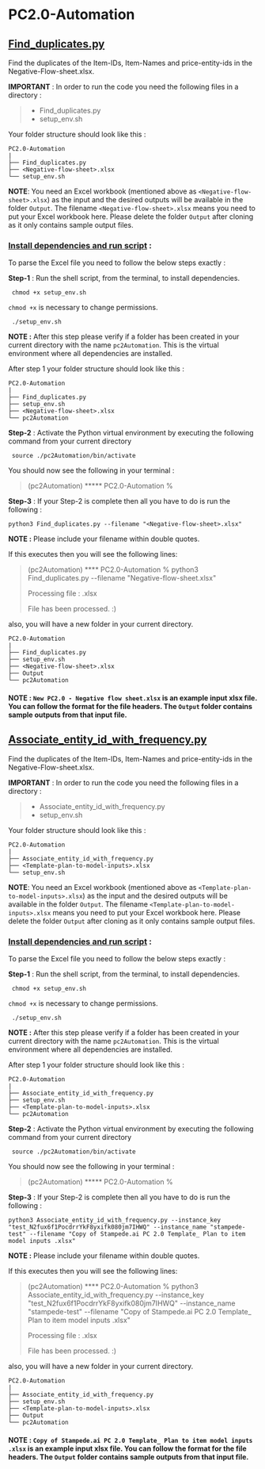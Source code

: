 # PC2.0-Automation

## <ins>Find_duplicates.py</ins>
  
Find the duplicates of the Item-IDs, Item-Names
  and price-entity-ids in the Negative-Flow-sheet.xlsx. 
  
**IMPORTANT** :  In order to run the code you need the following files
  in a directory :
  > - Find_duplicates.py
  > - setup_env.sh

Your folder structure should look like this :  
```commandline
PC2.0-Automation
|
├── Find_duplicates.py
├── <Negative-flow-sheet>.xlsx
└── setup_env.sh
```

**NOTE**: You need an Excel workbook (mentioned above as `<Negative-flow-sheet>.xlsx`) as the input and the desired outputs will be available in the folder `Output`. 
The filename `<Negative-flow-sheet>.xlsx` means you need to put your Excel workbook here. 
Please delete the folder `Output` after cloning as it only contains sample output files.


### <ins>Install dependencies and run script</ins> :


To parse the Excel file you need to follow the below steps exactly :

**Step-1** : Run the shell script, from the terminal, to install dependencies.
```setup-environment 
 chmod +x setup_env.sh
```
`chmod +x` is necessary to change permissions.

```commandline
 ./setup_env.sh
```

**NOTE :** After this step please verify if a folder has been created in your current
directory with the name `pc2Automation`. This is the virtual environment where all dependencies are 
installed.

After step 1 your folder structure should look like this :
```commandline
PC2.0-Automation
|
├── Find_duplicates.py
├── setup_env.sh
├── <Negative-flow-sheet>.xlsx
└── pc2Automation
```


**Step-2** : Activate the Python virtual environment by executing the following
command from your current directory 

```activate-environment
 source ./pc2Automation/bin/activate
```
You should now see the following in your terminal :

> (pc2Automation) ***** PC2.0-Automation %


**Step-3** : If your Step-2 is complete then all you have to do is run the following :
```commandline
python3 Find_duplicates.py --filename "<Negative-flow-sheet>.xlsx" 
```
**NOTE :** Please include your filename within double quotes.

If this executes then you will see the following lines:

> (pc2Automation) **** PC2.0-Automation % python3 Find_duplicates.py --filename "Negative-flow-sheet.xlsx" 
> 
> Processing file : <Negative-flow-sheet>.xlsx
> 
> File has been processed. :)

also, you will have a new folder in your current directory.
```commandline
PC2.0-Automation
|
├── Find_duplicates.py
├── setup_env.sh
├── <Negative-flow-sheet>.xlsx
├── Output
└── pc2Automation
```

#### NOTE : `New PC2.0 - Negative flow sheet.xlsx` is an example input xlsx file. You can follow the format for the file headers. The `Output` folder contains sample outputs from that input file.


## <ins>Associate_entity_id_with_frequency.py</ins>
  
Find the duplicates of the Item-IDs, Item-Names
  and price-entity-ids in the Negative-Flow-sheet.xlsx. 
  
**IMPORTANT** :  In order to run the code you need the following files
  in a directory :
  > - Associate_entity_id_with_frequency.py
  > - setup_env.sh

Your folder structure should look like this :  
```commandline
PC2.0-Automation
|
├── Associate_entity_id_with_frequency.py
├── <Template-plan-to-model-inputs>.xlsx
└── setup_env.sh
```

**NOTE**: You need an Excel workbook (mentioned above as `<Template-plan-to-model-inputs>.xlsx`) as the input and the desired outputs will be available in the folder `Output`. 
The filename `<Template-plan-to-model-inputs>.xlsx` means you need to put your Excel workbook here. 
Please delete the folder `Output` after cloning as it only contains sample output files.


### <ins>Install dependencies and run script</ins> :


To parse the Excel file you need to follow the below steps exactly :

**Step-1** : Run the shell script, from the terminal, to install dependencies.
```setup-environment 
 chmod +x setup_env.sh
```
`chmod +x` is necessary to change permissions.

```commandline
 ./setup_env.sh
```

**NOTE :** After this step please verify if a folder has been created in your current
directory with the name `pc2Automation`. This is the virtual environment where all dependencies are 
installed.

After step 1 your folder structure should look like this :
```commandline
PC2.0-Automation
|
├── Associate_entity_id_with_frequency.py
├── setup_env.sh
├── <Template-plan-to-model-inputs>.xlsx
└── pc2Automation
```


**Step-2** : Activate the Python virtual environment by executing the following
command from your current directory 

```activate-environment
 source ./pc2Automation/bin/activate
```
You should now see the following in your terminal :

> (pc2Automation) ***** PC2.0-Automation %


**Step-3** : If your Step-2 is complete then all you have to do is run the following :
```commandline
python3 Associate_entity_id_with_frequency.py --instance_key "test_N2fux6f1PocdrrYkF8yxifk080jm7IHWQ" --instance_name "stampede-test" --filename "Copy of Stampede.ai PC 2.0 Template_ Plan to item model inputs .xlsx" 
```
**NOTE :** Please include your filename within double quotes.

If this executes then you will see the following lines:

> (pc2Automation) **** PC2.0-Automation % python3 Associate_entity_id_with_frequency.py --instance_key "test_N2fux6f1PocdrrYkF8yxifk080jm7IHWQ" --instance_name "stampede-test" --filename "Copy of Stampede.ai PC 2.0 Template_ Plan to item model inputs .xlsx" 
> 
> Processing file : <Template-plan-to-model-inputs>.xlsx
> 
> File has been processed. :)

also, you will have a new folder in your current directory.
```commandline
PC2.0-Automation
|
├── Associate_entity_id_with_frequency.py
├── setup_env.sh
├── <Template-plan-to-model-inputs>.xlsx
├── Output
└── pc2Automation
```

#### NOTE : `Copy of Stampede.ai PC 2.0 Template_ Plan to item model inputs .xlsx` is an example input xlsx file. You can follow the format for the file headers. The `Output` folder contains sample outputs from that input file.

